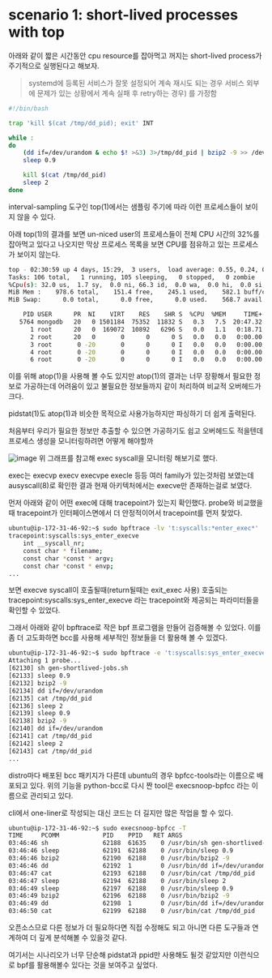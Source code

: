 # scenario 1: short-lived processes with top

아래와 같이 짧은 시간동안 cpu resource를 잡아먹고 꺼지는 short-lived process가 주기적으로 실행된다고 해보자.
> systemd에 등록된 서비스가 잘못 설정되어 계속 재시도 되는 경우
서비스 외부에 문제가 있는 상황에서 계속 실패 후 retry하는 경우) 를 가정함

```bash
#!/bin/bash

trap 'kill $(cat /tmp/dd_pid); exit' INT

while :
do
	(dd if=/dev/urandom & echo $! >&3) 3>/tmp/dd_pid | bzip2 -9 >> /dev/null &
	sleep 0.9

	kill $(cat /tmp/dd_pid)
	sleep 2
done
```

interval-sampling 도구인 top(1)에서는 샘플링 주기에 따라 이런 프로세스들이 보이지 않을 수 있다.

아래 top(1)의 결과를 보면 un-niced user의 프로세스들이 전체 CPU 시간의 32%를 잡아먹고 있다고 나오지만
막상 프로세스 목록을 보면 CPU를 점유하고 있는 프로세스가 보이지 않는다.

```sh
top - 02:30:59 up 4 days, 15:29,  3 users,  load average: 0.55, 0.24, 0.09
Tasks: 106 total,   1 running, 105 sleeping,   0 stopped,   0 zombie
%Cpu(s): 32.0 us,  1.7 sy,  0.0 ni, 66.3 id,  0.0 wa,  0.0 hi,  0.0 si,  0.0 st
MiB Mem :    978.6 total,    151.4 free,    245.1 used,    582.1 buff/cache
MiB Swap:      0.0 total,      0.0 free,      0.0 used.    568.7 avail Mem 

    PID USER      PR  NI    VIRT    RES    SHR S  %CPU  %MEM     TIME+ COMMAND                                                                                                                
   5764 mongodb   20   0 1501184  75352  11832 S   0.3   7.5  20:47.32 mongod                                                                                                                 
      1 root      20   0  169072  10892   6296 S   0.0   1.1   0:18.71 systemd                                                                                                                
      2 root      20   0       0      0      0 S   0.0   0.0   0:00.00 kthreadd                                                                                                               
      3 root       0 -20       0      0      0 I   0.0   0.0   0:00.00 rcu_gp                                                                                                                 
      4 root       0 -20       0      0      0 I   0.0   0.0   0:00.00 rcu_par_gp                                                                                                             
      6 root       0 -20       0      0      0 I   0.0   0.0   0:00.00 kworker/0:0H-
```
이를 위해 atop(1)을 사용해 볼 수도 있지만 atop(1)의 결과는 너무 장황해서 필요한 정보로 가공하는데 어려움이 있고 
불필요한 정보들까지 같이 처리하여 비교적 오버헤드가 크다.

pidstat(1)도 atop(1)과 비슷한 목적으로 사용가능하지만 파싱하기 더 쉽게 출력된다.

처음부터 우리가 필요한 정보만 추출할 수 있으면 가공하기도 쉽고 오버헤드도 적을텐데 
프로세스 생성을 모니터링하려면 어떻게 해야할까

![image](https://user-images.githubusercontent.com/19762154/104984758-b70f8d80-5a52-11eb-9a11-e1a2eae281a2.png)
위 그래프를 참고해 exec syscall을 모니터링 해보기로 했다.

exec는 execvp  execv execvpe execle 등등 여러 family가 있는것처럼 보였는데
ausyscall(8)로 확인한 결과 현재 아키텍처에서는 execve만 존재하는걸로 보였다.

먼저 아래와 같이 어떤 exec에 대해 tracepoint가 있는지 확인했다. probe와 비교했을때 tracepoint가 인터페이스면에서 더 안정적이어서 tracepoint를 먼저 찾았다.

```bash
ubuntu@ip-172-31-46-92:~$ sudo bpftrace -lv 't:syscalls:*enter_exec*'
tracepoint:syscalls:sys_enter_execve
    int __syscall_nr;
    const char * filename;
    const char *const * argv;
    const char *const * envp;
...
```

보면 execve syscall이 호출될때(return될때는 exit_exec 사용) 호출되는 tracepoint:syscalls:sys_enter_execve 라는 tracepoint와
제공되는 파라미터들을 확인할 수 있었다.

그래서 아래와 같이 bpftrace로 작은 bpf 프로그램을 만들어 검증해볼 수 있었다.
이를 좀 더 고도화하면 bcc를 사용해 세부적인 정보들을 더 활용해 볼 수 있겠다.

```bash
ubuntu@ip-172-31-46-92:~$ sudo bpftrace -e 't:syscalls:sys_enter_execve { printf("[%d] ", pid); join(args->argv)}'
Attaching 1 probe...
[62130] sh gen-shortlived-jobs.sh
[62133] sleep 0.9
[62132] bzip2 -9
[62134] dd if=/dev/urandom
[62135] cat /tmp/dd_pid
[62136] sleep 2
[62139] sleep 0.9
[62138] bzip2 -9
[62140] dd if=/dev/urandom
[62141] cat /tmp/dd_pid
[62142] sleep 2
[62143] cat /tmp/dd_pid
...
```

distro마다 배포된 bcc 패키지가 다른데 ubuntu의 경우 bpfcc-tools라는 이름으로 배포되고 있다.
위의 기능을 python-bcc로 다시 짠 tool은 execsnoop-bpfcc 라는 이름으로 관리되고 있다.

cli에서 one-liner로 작성되는 대신 코드는 더 길지만 많은 작업을 할 수 있다.

```bash
ubuntu@ip-172-31-46-92:~$ sudo execsnoop-bpfcc -T
TIME     PCOMM            PID    PPID   RET ARGS
03:46:46 sh               62188  61635    0 /usr/bin/sh gen-shortlived-jobs.sh
03:46:46 sleep            62191  62188    0 /usr/bin/sleep 0.9
03:46:46 bzip2            62190  62188    0 /usr/bin/bzip2 -9
03:46:46 dd               62192  1        0 /usr/bin/dd if=/dev/urandom
03:46:47 cat              62193  62188    0 /usr/bin/cat /tmp/dd_pid
03:46:47 sleep            62194  62188    0 /usr/bin/sleep 2
03:46:49 sleep            62197  62188    0 /usr/bin/sleep 0.9
03:46:49 bzip2            62196  62188    0 /usr/bin/bzip2 -9
03:46:49 dd               62198  1        0 /usr/bin/dd if=/dev/urandom
03:46:50 cat              62199  62188    0 /usr/bin/cat /tmp/dd_pid
```

오픈소스므로 다른 정보가 더 필요하다면 직접 수정해도 되고
아니면 다른 도구들과 연계하여 더 깊게 분석해볼 수 있을것 같다.

여기서는 시나리오가 너무 단순해 pidstat과 ppid만 사용해도 될것 같았지만
이런식으로 bpf를 활용해볼수 있다는 것을 보여주고 싶었다.  
